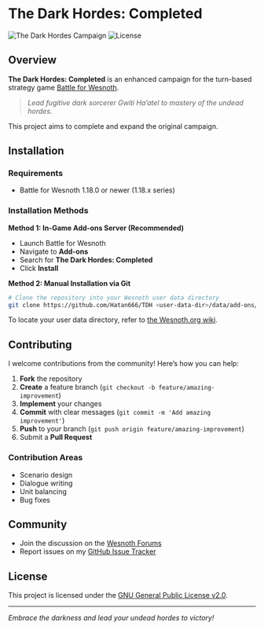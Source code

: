 # The Dark Hordes: Completed

![The Dark Hordes Campaign](https://img.shields.io/badge/Wesnoth-Campaign-darkred)
![License](https://img.shields.io/badge/license-GPL--2.0-blue)

## Overview

**The Dark Hordes: Completed** is an enhanced campaign for the turn-based strategy game [Battle for Wesnoth](https://www.wesnoth.org).

> _Lead fugitive dark sorcerer Gwiti Ha’atel to mastery of the undead hordes._

This project aims to complete and expand the original campaign.

## Installation

### Requirements

- Battle for Wesnoth 1.18.0 or newer (1.18.x series)

### Installation Methods

**Method 1: In-Game Add-ons Server (Recommended)**
- Launch Battle for Wesnoth
- Navigate to **Add-ons**
- Search for **The Dark Hordes: Completed**
- Click **Install**

**Method 2: Manual Installation via Git**
```bash
# Clone the repository into your Wesnoth user data directory
git clone https://github.com/Hatan666/TDH <user-data-dir>/data/add-ons/TDH
```

To locate your user data directory, refer to [the Wesnoth.org wiki](https://wiki.wesnoth.org/EditingWesnoth#The_user_data_directory).

## Contributing

I welcome contributions from the community! Here’s how you can help:

1. **Fork** the repository
2. **Create** a feature branch (`git checkout -b feature/amazing-improvement`)
3. **Implement** your changes
4. **Commit** with clear messages (`git commit -m 'Add amazing improvement'`)
5. **Push** to your branch (`git push origin feature/amazing-improvement`)
6. Submit a **Pull Request**

### Contribution Areas

- Scenario design
- Dialogue writing
- Unit balancing
- Bug fixes

## Community

- Join the discussion on the [Wesnoth Forums](https://forums.wesnoth.org)
- Report issues on my [GitHub Issue Tracker](https://github.com/Hatan666/TDH/issues)

## License

This project is licensed under the [GNU General Public License v2.0](LICENSE).

---

_Embrace the darkness and lead your undead hordes to victory!_
